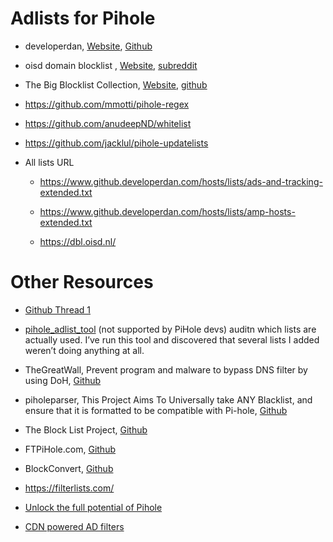 # Adlists for Pihole


- developerdan, [Website](https://www.github.developerdan.com/hosts/), [Github](https://github.com/lightswitch05/hosts)
- oisd domain blocklist , [Website](https://oisd.nl/), [subreddit](https://www.reddit.com/r/oisd_blocklist/)
- The Big Blocklist Collection, [Website](https://firebog.net/), [github](https://github.com/WaLLy3K/wally3k.github.io)


- https://github.com/mmotti/pihole-regex
- https://github.com/anudeepND/whitelist

- https://github.com/jacklul/pihole-updatelists


- All lists URL
	- https://www.github.developerdan.com/hosts/lists/ads-and-tracking-extended.txt
	- https://www.github.developerdan.com/hosts/lists/amp-hosts-extended.txt


	- https://dbl.oisd.nl/


# Other Resources

- [Github Thread 1](https://www.reddit.com/r/pihole/comments/dz6fi9/best_block_list/)


- [pihole_adlist_tool](https://github.com/yubiuser/pihole_adlist_tool) (not supported by PiHole devs) auditn which lists are actually used. I’ve run this tool and discovered that several lists I added weren’t doing anything at all.
- TheGreatWall, Prevent program and malware to bypass DNS filter by using DoH, [Github](https://github.com/Sekhan/TheGreatWall)
- piholeparser, This Project Aims To Universally take ANY Blacklist, and ensure that it is formatted to be compatible with Pi-hole, [Github](https://github.com/deathbybandaid/piholeparser)


- The Block List Project, [Github](https://github.com/blocklistproject/Lists)
- FTPiHole.com, [Github](https://github.com/ftpmorph/ftpihole)
- BlockConvert, [Github](https://github.com/mkb2091/blockconvert)
- https://filterlists.com/


- [Unlock the full potential of Pihole](https://obutterbach.medium.com/unlock-the-full-potential-of-pihole-e795342e0e36)
- [CDN powered AD filters](https://github.com/bmyjacks/adlists)
